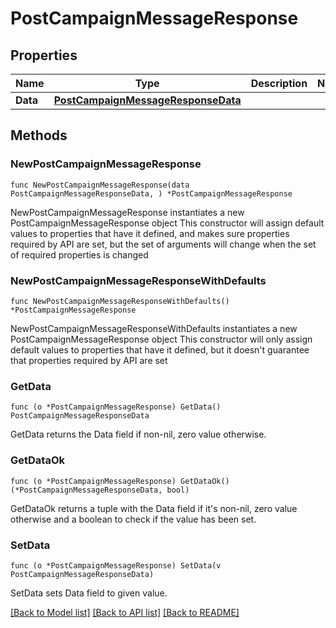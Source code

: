 # PostCampaignMessageResponse

## Properties

Name | Type | Description | Notes
------------ | ------------- | ------------- | -------------
**Data** | [**PostCampaignMessageResponseData**](PostCampaignMessageResponseData.md) |  | 

## Methods

### NewPostCampaignMessageResponse

`func NewPostCampaignMessageResponse(data PostCampaignMessageResponseData, ) *PostCampaignMessageResponse`

NewPostCampaignMessageResponse instantiates a new PostCampaignMessageResponse object
This constructor will assign default values to properties that have it defined,
and makes sure properties required by API are set, but the set of arguments
will change when the set of required properties is changed

### NewPostCampaignMessageResponseWithDefaults

`func NewPostCampaignMessageResponseWithDefaults() *PostCampaignMessageResponse`

NewPostCampaignMessageResponseWithDefaults instantiates a new PostCampaignMessageResponse object
This constructor will only assign default values to properties that have it defined,
but it doesn't guarantee that properties required by API are set

### GetData

`func (o *PostCampaignMessageResponse) GetData() PostCampaignMessageResponseData`

GetData returns the Data field if non-nil, zero value otherwise.

### GetDataOk

`func (o *PostCampaignMessageResponse) GetDataOk() (*PostCampaignMessageResponseData, bool)`

GetDataOk returns a tuple with the Data field if it's non-nil, zero value otherwise
and a boolean to check if the value has been set.

### SetData

`func (o *PostCampaignMessageResponse) SetData(v PostCampaignMessageResponseData)`

SetData sets Data field to given value.



[[Back to Model list]](../README.md#documentation-for-models) [[Back to API list]](../README.md#documentation-for-api-endpoints) [[Back to README]](../README.md)


